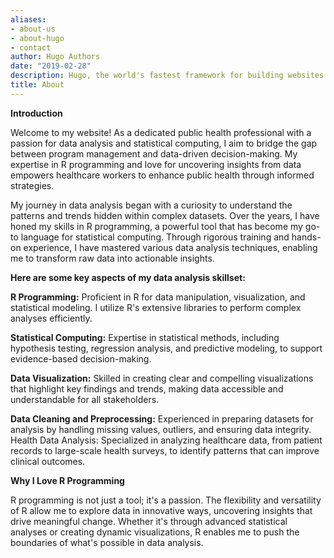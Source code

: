 ```yaml
---
aliases:
- about-us
- about-hugo
- contact
author: Hugo Authors
date: "2019-02-28"
description: Hugo, the world's fastest framework for building websites
title: About
---
```

**Introduction**

Welcome to my website! As a dedicated public health professional with a passion for data analysis and statistical computing, I aim to bridge the gap between program management  and data-driven decision-making. My expertise in R programming and love for uncovering insights from data empowers healthcare workers to enhance public health through informed strategies.


My journey in data analysis began with a curiosity to understand the patterns and trends hidden within complex datasets. Over the years, I have honed my skills in R programming, a powerful tool that has become my go-to language for statistical computing. Through rigorous training and hands-on experience, I have mastered various data analysis techniques, enabling me to transform raw data into actionable insights.


**Here are some key aspects of my data analysis skillset:**

**R Programming:** Proficient in R for data manipulation, visualization, and statistical modeling. I utilize R's extensive libraries to perform complex analyses efficiently.

**Statistical Computing:** Expertise in statistical methods, including hypothesis testing, regression analysis, and predictive modeling, to support evidence-based decision-making.

**Data Visualization:** Skilled in creating clear and compelling visualizations that highlight key findings and trends, making data accessible and understandable for all stakeholders.

**Data Cleaning and Preprocessing:** Experienced in preparing datasets for analysis by handling missing values, outliers, and ensuring data integrity.
Health Data Analysis: Specialized in analyzing healthcare data, from patient records to large-scale health surveys, to identify patterns that can improve clinical outcomes.

**Why I Love R Programming**

R programming is not just a tool; it's a passion. The flexibility and versatility of R allow me to explore data in innovative ways, uncovering insights that drive meaningful change. Whether it's through advanced statistical analyses or creating dynamic visualizations, R enables me to push the boundaries of what's possible in data analysis.


